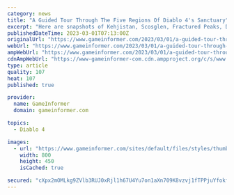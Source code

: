 ```yaml
---
category: news
title: "A Guided Tour Through The Five Regions Of Diablo 4's Sanctuary"
excerpt: "Here are snapshots of Kehjistan, Scosglen, Fractured Peaks, Dry Steppes, and Hawezar and information on what to expect in each."
publishedDateTime: 2023-03-01T07:13:00Z
originalUrl: "https://www.gameinformer.com/2023/03/01/a-guided-tour-through-the-five-regions-of-diablo-4s-sanctuary"
webUrl: "https://www.gameinformer.com/2023/03/01/a-guided-tour-through-the-five-regions-of-diablo-4s-sanctuary"
ampWebUrl: "https://www.gameinformer.com/2023/03/01/a-guided-tour-through-the-five-regions-of-diablo-4s-sanctuary?amp"
cdnAmpWebUrl: "https://www-gameinformer-com.cdn.ampproject.org/c/s/www.gameinformer.com/2023/03/01/a-guided-tour-through-the-five-regions-of-diablo-4s-sanctuary?amp"
type: article
quality: 107
heat: 107
published: true

provider:
  name: GameInformer
  domain: gameinformer.com

topics:
  - Diablo 4

images:
  - url: "https://www.gameinformer.com/sites/default/files/styles/thumbnail/public/2023/02/28/7c1c912a/d4_gulraan_dry_steppes_art.jpg"
    width: 800
    height: 450
    isCached: true

secured: "cXpx2mOMLkg9ZVlb3RUJ0xRjl1h67U4Yu7on1aXn709K8vzvj1fTPPjuYfokfWxquAMczDTqbxpq5A2z9zzn21YAnDCL1g2rd6CY6sbaNH6H61GkL1J6kxijf2wgvqIsng2ZZGb02uQivbhgBEea7JMuAkc704m5p7RglOrj221PnRVcD53xF9hI5jIpLkS1HgHFcLamTh1ZV9aQ798eutroZw9qpmmHLJACIMwCqKxx7Dwz2gjAnZPvthwUcnh26cIF0bwXIXGX4qVHWx1TgJ0SYAlSQPxpboadx1u6fie8nhhShiglWeZUrAXPWKsqunU4FhY2w5SXajVR97cMoZYdKMkxrUnkEPftf4qyirE=;R7ptxnZ9dHNhwK6rXmqwxg=="
---
```


